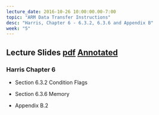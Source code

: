```yaml
---
lecture_date: 2016-10-26 10:00:00.00-7:00
topic: "ARM Data Transfer Instructions"
desc: "Harris, Chapter 6 - 6.3.2, 6.3.6 and Appendix B"
week: "5"
---
```


## Lecture Slides [pdf](https://drive.google.com/file/d/0B__7284Jee0fQ3BmNi03a2xnM2M/view?usp=sharing) [Annotated](https://drive.google.com/file/d/0B__7284Jee0fM3pQbUdkemVmQkk/view?usp=sharing)

### Harris Chapter 6

* Section 6.3.2 Condition Flags
* Section 6.3.6 Memory


* Appendix B.2

